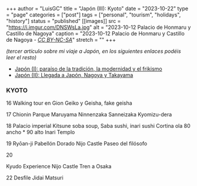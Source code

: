 +++
author = "LuisGC"
title = "Japón (III): Kyoto"
date = "2023-10-22"
type = "page"
categories = ["post"]
tags = ["personal", "tourism", "holidays", "history"]
status = "published"
[[images]]
  src = "https://i.imgur.com/DNSWsLa.jpg"
  alt = "2023-10-12 Palacio de Honmaru y Castillo de Nagoya"
  caption = "2023-10-12 Palacio de Honmaru y Castillo de Nagoya - <a href='http://creativecommons.org/licenses/by-nc-sa/3.0/'><i>CC BY-NC-SA</i></a>"
  stretch = ""
+++

_(tercer artículo sobre mi viaje a Japón, en los siguientes enlaces podéis leer el resto)_
* [Japón (I): paraíso de la tradición, la modernidad y el frikismo](/blog/2023/10/japon-1-paraiso-tradicion-modernidad-frikismo/)
* [Japón (II): Llegada a Japón, Nagoya y Takayama](/blog/2023/10/japon-2-nagoya-takayama/)


### KYOTO

16
Walking tour en Gion
Geiko y Geisha, fake geisha 

17
Chionin
Parque Maruyama
Ninnenzaka
Sanneizaka
Kyomizu-dera

18
Palacio imperial
Kitsune soba soup, Saba sushi, inari sushi
Cortina ola 80 ancho * 90 alto
Inari Templo 

19
Ryōan-ji 
Pabellón Dorado
Nijo Castle 
Paseo del filósofo

20

Kyudo Experience
Nijo Castle
Tren a Osaka

22
Desfile Jidai Matsuri

